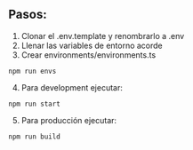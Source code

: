 

## Pasos:
1. Clonar el .env.template y renombrarlo a .env
2. Llenar las variables de entorno acorde
3. Crear environments/environments.ts
```
npm run envs
```

4. Para development ejecutar:
```
npm run start
```

5. Para producción ejecutar:
```
npm run build
```

